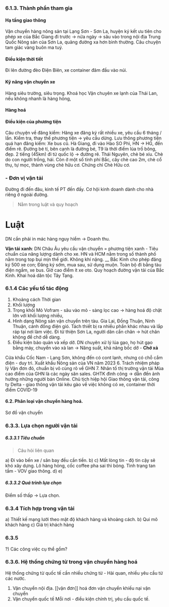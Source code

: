 ### 6.1.3. Thành phần tham gia
#### Hạ tầng giao thông
Vận chuyển hàng nông sản tại Lạng Sơn - Sơn La, huyện ký kết ưu tiên cho phép xe của Bắc Giang đi trước -> nửa ngày -> sâu vào trong nội địa Trung Quốc
Nông sản của Sơn La, quãng đường xa hơn bình thường.
Câu chuyện tam giác vàng buôn ma tuý.
#### Điều kiện thời tiết 
Đi lên đường đèo Điện Biên, xe container đâm đầu vào núi.
#### Kỹ năng vận chuyển xe
Hàng siêu trường, siêu trọng. Khoá học Vận chuyên xe lạnh của Thái Lan, nếu không nhanh là hàng hỏng,
#### Hàng hoá
#### Điều kiện của phương tiện
Câu chuyện về đăng kiểm: Hãng xe đăng ký rất nhiều xe, yêu cầu 6 tháng / lần. Kiểm tra, thay thế phương tiện -> yêu cầu dừng. Lưu thông phương tiện quá hạn đăng kiểm: Xe bus cũ. 
Hà Giang, đi vào Hào SO Phì, HN -> HG, đến điểm rẽ. Đường bé tí, bên cạnh là đường bé,
T9 là thời điểm lúa trồ bông, đẹp. 2 tiếng (45km) đi từ quốc lộ -> đường rẽ.
Thái Nguyên, chè bé xíu. Chè do con người trồng, hái. Còn ở một số tỉnh phí Bắc, cây chè cao 2m, chè cổ thụ, tự mọc, thành vùng chè hữu cơ.
Chứng chỉ Chè Hữu cơ.
### - Đơn vị vận tải
Đường đi đến đâu, kinh tế PT đến đấy.
Cơ hội kinh doanh dành cho nhà riêng ở ngoài đường.
> Nằm trong luật và quy hoạch 
# Luật
DN cần phải in mác hàng nguy hiểm -> Doanh thu.

**Vận tải xanh**: DN Châu Âu yêu cầu vận chuyển = phương tiện xanh - Tiêu chuẩn của năng lượng dành cho xe.
HN và HCM nằm trong số thành phố nằm trong top bụi mịn thế giới. Không khí nặng.
__
Bắc Kinh cho phép đăng ký 500 xe con; Đăng ký sớm, mua sau, sử dụng muộn.
Toàn bộ đi bằng tàu điện ngầm, xe bus. Giờ cao điểm ít xe oto.
Quy hoạch đường vận tải của Bắc Kinh.
Khai hoá dân tộc Tây Tạng. 

### 6.1.4 Các yếu tố tác động
1. Khoảng cách 
   Thời gian 
2. Khối lượng 
3. Trọng khối 
   Mỏ Vofram - sâu vào mỏ - sàng lọc cao -> hàng hoá độ chặt lớn với khối lượng nhiều,
4. Hình dạng 
Nông sản vận chuyển trên tàu. 
Gia Lai, Đồng Thuận, Ninh Thuận, cánh đồng điện gió. Tách thiết bị ra nhiều phần khác nhau và lắp ráp tại nơi làm việc. 
Đi từ thiện Sơn La, người dân cần chăn -> hút chân không để chở dễ dàng.
5. Điều kiện bảo quản và xếp dỡ.
   DN chuyên xử lý lúa gạo, họ hút gạo bằng máy, chuyển vào xà lan -> Năng suất, khả năng bốc dỡ - **Chở xả** 
   
Cửa khẩu Cốc Nam - Lạng Sơn, không đến có cont lạnh, nhưng có chỗ cắm điện - duy trì.
Xuất khẩu Nông sản của VN năm 2023
6. Trách nhiệm pháp lý
Vận đơn đó, chuẩn bị vô cùng rõ về GHN
7. Nhân tố thị trường vận tải 
Mùa cao điểm của GHN là các ngày săn sales. GHTK đình công  -> dẫn đến ảnh hưởng những người bán Online. 
Chủ tịch hiệp hội Giao thông vận tải, công ty Delta - giao thông vận tải kêu gào về việc không có xe, container thời điểm COVID-19 
#### 6.2. Phân loại vận chuyển hàng hoá.
Sơ đồ vận chuyển

### 6.3.3. Lựa chọn người vận tải
##### 6.3.3.1 Tiêu chuẩn
> Câu hỏi liên quan 

a)
Đi vào bến xe / sân bay đều cần tiền.
b) 
c) Mất lòng tin - độ tin cậy sẽ khó xây dựng. Lô hàng hỏng, cốc coffee pha sai thì bỏng. 
Tình trạng tan tầm - VOV giao thông.
d) 
e)  
##### 6.3.3.2 Quá trình lựa chọn 
Điểm số thấp -> Lựa chọn.
### 6.3.4 Tích hợp trong vận tải 
a) Thiết kế mạng lưới theo mật độ khách hàng và khoảng cách.
b) Qui mô khách hàng
c) Giá trị khách hàng

### 6.3.5
?) Các công việc cụ thể gồm?
### 6.3.6. Hệ thống chứng từ trong vận chuyển hàng hoá
Hệ thống chứng từ quốc tế cần nhiều chứng từ - Hải quan, nhiều yêu cầu từ các nước.
1) Vận chuyển nội địa.
[[vận đơn]] 
hoá đơn vận chuyển
khiếu nại vận chuyển
2) Vận chuyển quốc tế
Mỗi nơi - điều kiện chính trị, yêu cầu quốc tế. 

